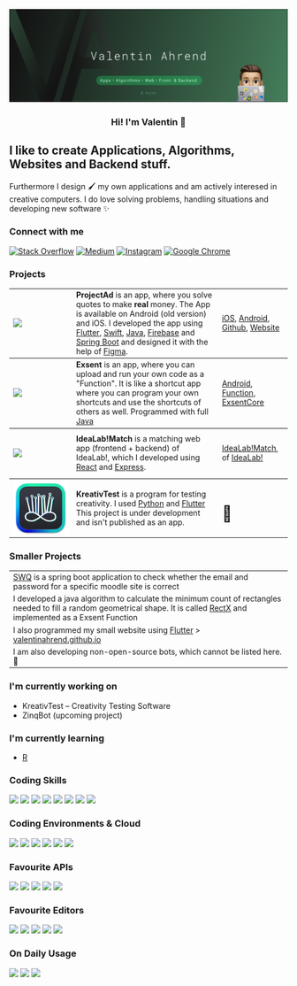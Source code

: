 <img src="https://raw.githubusercontent.com/ValentinAhrend/ValentinAhrend/main/logo.png" alt="logo">

<h3 align="center">Hi! I'm Valentin 👋</h3>

<h2>I like to create Applications, Algorithms, Websites and Backend stuff.</h2>


Furthermore I design 🖌 my own applications and am actively interesed in creative computers.
I do love solving problems, handling situations and developing new software ✨



### Connect with me

<a href="https://stackoverflow.com/users/12961658/valispaceprogramming">![Stack Overflow](https://img.shields.io/badge/-Stackoverflow-003311?style=for-the-badge&logo=stack-overflow&logoColor=white)</a>
<a href="https://valentinahrend123.medium.com/">![Medium](https://img.shields.io/badge/Medium-227722?style=for-the-badge&logo=medium&logoColor=white)</a>
<a href="https://instagram.com/vali.b05">![Instagram](https://img.shields.io/badge/vali.b05-115511.svg?style=for-the-badge&logo=Instagram&logoColor=white)</a>
<a href="https://valentinahrend.github.io">![Google Chrome](https://img.shields.io/badge/Google%20Chrome-00AB00?style=for-the-badge&logo=GoogleChrome&logoColor=white)</a>
<br>



### Projects 

<table>
<thead>
</thead>
<tbody>
<tr style=" border-bottom: 2px solid grey;">
<td style="border:1px; width: 100px"><a href="https://projectad.de"><img src="https://is1-ssl.mzstatic.com/image/thumb/Purple115/v4/77/f9/33/77f93352-203a-f667-4bb6-62f831c3f5a2/AppIcon-0-0-1x_U007emarketing-0-0-0-7-0-0-sRGB-0-0-0-GLES2_U002c0-512MB-85-220-0-0.png/434x0w.webp" width="100px" align="top"></img></a></td>
<td style="border:1px height: 7em;"><b>ProjectAd</b> is an app, where you solve quotes to make <b>real</b> money. The App is available on Android (old version) and iOS. I developed the app using <a href="https://flutter.dev/">Flutter</a>, <a href="https://developer.apple.com/swift/">Swift</a>, <a href="https://www.java.com/en/">Java</a>, <a href="https://firebase.google.com/">Firebase</a> and <a href="https://spring.io/projects/spring-boot">Spring Boot</a> and designed it with the help of <a href="https://www.figma.com/">Figma</a>. </td>
<td style="border:1px; height: 6em;"><a href="https://apps.apple.com/de/app/projectad/id1539175175">iOS</a>, <a href="https://play.google.com/store/apps/details?id=com.app.projectad&hl=de&gl=US">Android</a>, <a href="https://github.com/ProjectAdApp">Github</a>, <a href="https://projectad.de">Website</a></td>
</tr>
<tr style="border-bottom: 2px solid grey">
<td style="border:1px; width: 100px"><a href="https://play.google.com/store/apps/details?id=com.exsent.app&hl=de_CH&gl=US"><img src="https://play-lh.googleusercontent.com/wH4cmgfwErLdW79r_wmT1xueF7h8dImLuXeQ-snqomNTXQE-O5veYdFKvlBMgahSfo_a=s360-rw" width="100px" align="top"></img></a></td>
<td style="border:1px height: 7em;"><b>Exsent</b> is an app, where you can upload and run your own code as a "Function". It is like a shortcut app where you can program your own shortcuts and use the shortcuts of others as well. Programmed with full <a href="https://java.com">Java</a></td>
<td style="border:1px; height: 6em;"><a href="https://play.google.com/store/apps/details?id=com.exsent.app&hl=de_CH&gl=US">Android</a>, <a href="https://github.com/ValentinAhrend/minimal-rectangle-algo-rectx">Function</a>, <a href="https://github.com/ValentinAhrend/ExsentCore">ExsentCore</a></td>
</tr>

<tr style="border-bottom: 2px solid grey">
<td style="border:1px; width: 100px"><a href="https://idealabmatch.io"><img src="https://images.squarespace-cdn.com/content/v1/61c49fd474aa8f31fe7904b9/f3ddb2ff-c0c7-44ed-a271-7f7c9a087ec2/favicon.ico?format=500w" width="100px" align="top"></img></a></td>
<td style="border:1px height: 7em;"><b>IdeaLab!Match</b> is a matching web app (frontend + backend) of IdeaLab!, which I developed using <a href="https://reactjs.org">React</a> and <a href="https://expressjs.com/">Express</a>.</td>
<td style="border:1px; height: 6em;"><a href="https://idealabmatch.io">IdeaLab!Match</a>, of <a href="https://idealab.io">IdeaLab!</a></td>

</tr>
<tr sryle="border-bottom: 2px solid grey">
<td style="border:1px; width: 100px"><a href="https://pitch-hisser-5d9.notion.site/Validierung-von-Kreativit-t-durch-KI-424f86d400724c27aeab6bce77ac47ca"><img src="https://raw.githubusercontent.com/ValentinAhrend/ValentinAhrend/main/creative_test.png" width="100px" align="top"></img></a></td>
<td style="border:1px height: 7em;"><b>KreativTest</b> is a program for testing creativity. I used <a href="https://python.org">Python</a> and <a href="https://flutter.dev">Flutter</a> This project is under development and isn't published as an app.</td>
<td style="border:1px; height: 6em;"><p align="center"><h1>📌</h1></p></td>
</tr>
</tbody>
</table>

### Smaller Projects

<table>
<thead>
</thead>
<tbody>
<tr><td>
<a href="https://github.com/ValentinAhrend/swq">SWQ</a> is a spring boot application to check whether the email and password for a specific moodle site is correct
</td></tr>
<tr><td>
I developed a java algorithm to calculate the minimum count of rectangles needed to fill a random geometrical shape. It is called <a href="https://github.com/ValentinAhrend/minimal-rectangle-algo-rectx">RectX</a> and implemented as a Exsent Function</td></tr>
<tr><td>
I also programmed my small website using <a href="https://flutter.dev">Flutter</a> > <a href="https://valentinahrend.github.io">valentinahrend.github.io</a>
</td></tr>
<tr><td>
I am also developing non-open-source bots, which cannot be listed here. 🤫
</td></tr>
</tbody>
</table>

### I'm currently working on
- KreativTest – Creativity Testing Software
- ZinqBot (upcoming project)

### I'm currently learning
- <a href="https://www.r-project.org/about.html">R</a>

### Coding Skills
![](https://img.shields.io/badge/Code-React-informational?style=flat&logo=react&color=61DAFB)
![](https://img.shields.io/badge/Code-Java-informational?style=flat&logo=IntelliJ%20Idea&color=FFF)
![](https://img.shields.io/badge/Code-JavaScript-informational?style=flat&logo=JavaScript&color=F7DF1E)
![](https://img.shields.io/badge/Code-Swift-informational?style=flat&logo=Swift&color=CC342D)
![](https://img.shields.io/badge/Code-HTML5-informational?style=flat&logo=HTML5&color=E34F26)
![](https://img.shields.io/badge/Code-Dart-informational?style=flat&logo=Dart&color=003B57)
![](https://img.shields.io/badge/Code-Flutter-informational?style=flat&logo=Flutter&color=003B57)
![](https://img.shields.io/badge/Code-SpringBoot-informational?style=flat&logo=SpringBoot&color=6db33f)

### Coding Environments & Cloud
![](https://img.shields.io/badge/Cloud-Heroku-informational?style=flat&logo=Heroku&color=FFF)
![](https://img.shields.io/badge/Environment-Android-informational?style=flat&logo=Android&color=3ddc84)
![](https://img.shields.io/badge/Environment-IOS-informational?style=flat&logo=IOS&color=FFFFFF)
![](https://img.shields.io/badge/Cloud-Firebase-informational?style=flat&logo=Firebase&color=FFA611)
![](https://img.shields.io/badge/Cloud-Google-informational?style=flat&logo=Google&color=4285f4)
![](https://img.shields.io/badge/Environment-Express.js-informational?style=flat&logo=Express&color=white)

### Favourite APIs
![](https://img.shields.io/badge/API-Selenium-informational?style=flat&logo=Selenium&color=43b02a)
![](https://img.shields.io/badge/API-Puppeteer-informational?style=flat&logo=Puppeteer&color=00D8A2)
![](https://img.shields.io/badge/API-SwiftyInsta-informational?style=flat&logo=Swift&color=F05138)
![](https://img.shields.io/badge/API-Spacy-informational?style=flat&color=FF82FF)
![](https://img.shields.io/badge/API-Numpy-informational?style=flat&logo=Numpy&color=306998)

### Favourite Editors
![](https://img.shields.io/badge/Editor-VisualStudioCode-informational?style=flat&logo=VisualStudioCode&color=3295FE)
![](https://img.shields.io/badge/Editor-PyCharm-informational?style=flat&logo=PyCharm&color=fcf76b)
![](https://img.shields.io/badge/Editor-AndroidStudio-informational?style=flat&logo=AndroidStudio&color=3ddc84)
![](https://img.shields.io/badge/Editor-IntelliJIDEA-informational?style=flat&logo=IntelliJIDEA&color=eb5376)
![](https://img.shields.io/badge/Cloud-Github-informational?style=flat&logo=Github&color=FFF)

### On Daily Usage
![](https://img.shields.io/badge/Search-Stackoverflow-informational?style=flat&logo=Stackoverflow&color=F47F24)
![](https://img.shields.io/badge/Design-Figma-informational?style=flat&logo=Figma&color=ee6e38)
![](https://img.shields.io/badge/Music-Spotify-informational?style=flat&logo=Spotify&color=1db954)
